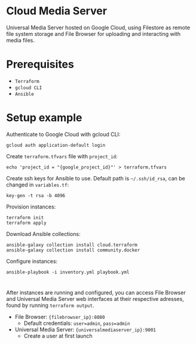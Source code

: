 # Cloud Media Server
Universal Media Server hosted on Google Cloud, using Filestore as remote file system storage and File Browser for uploading and interacting with media files.

# Prerequisites
- `Terraform`
- `gcloud CLI`
- `Ansible`

# Setup example

Authenticate to Google Cloud with gcloud CLI:
```
gcloud auth application-default login
```

Create `terraform.tfvars` file with `project_id`:
```
echo 'project_id = "{google_project_id}"' > terraform.tfvars
```

Create ssh keys for Ansible to use. Default path is `~/.ssh/id_rsa`, can be changed in `variables.tf`:
```
key-gen -t rsa -b 4096
```

Provision instances:
```
terraform init
terraform apply
```

Download Ansible collections:
```
ansible-galaxy collection install cloud.terraform
ansible-galaxy collection install community.docker
```

Configure instances:
```
ansible-playbook -i inventory.yml playbook.yml
```

# 

After instances are running and configured, you can access File Browser and Universal Media Server web interfaces at their respective adresses, found by running `terraform output`.

- File Browser: `{filebrowser_ip}:8080`
    - Default credentials: `user=admin`, `pass=admin`
- Universal Media Server: `{universalmediaserver_ip}:9001`
    - Create a user at first launch


